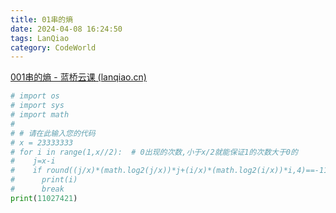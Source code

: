 ```yaml
---
title: 01串的熵
date: 2024-04-08 16:24:50
tags: LanQiao
category: CodeWorld
---
```


[001串的熵 - 蓝桥云课 (lanqiao.cn)](https://www.lanqiao.cn/problems/3498/learning/)

```python
# import os
# import sys
# import math
# 
# # 请在此输入您的代码
# x = 23333333
# for i in range(1,x//2):  # 0出现的次数,小于x/2就能保证1的次数大于0的
#    j=x-i
#    if round((j/x)*(math.log2(j/x))*j+(i/x)*(math.log2(i/x))*i,4)==-11625907.5798:
#      print(i)
#      break
print(11027421)
```

